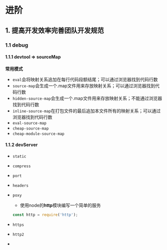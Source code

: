 # 进阶

## 1. 提高开发效率完善团队开发规范

### 1.1 debug

#### 1.1.1 devtool => sourceMap

**常用模式**

- `eval`会将映射关系追加在每行代码段额结尾；可以通过浏览器找到代码行数
- `source-map`会生成一个.map文件用来存放映射关系；可以通过浏览器找到代码行数
- `hidden-source-map`会生成一个.map文件用来存放映射关系；不能通过浏览器找到代码行数
- `inline-source-map`在打包文件的最后追加本文件所有的映射关系；可以通过浏览器找到代码行数
- `eval-source-map`
- `cheap-source-map`
- `cheap-module-source-map`

#### 1.1.2 devServer

- `static`

- `compress`

- `port`

- `headers`

- `poxy`

  - 使用node的**http**模块编写一个简单的服务

  ```js
  const http = require('http');
  ```

- `https`
- `http2`
- 